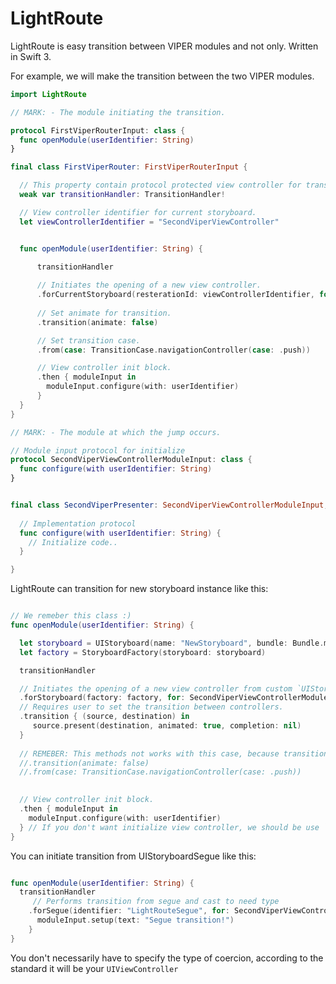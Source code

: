 # LightRoute
LightRoute is easy transition between VIPER modules and not only. Written in Swift 3.

For example, we will make the transition between the two VIPER modules.

```swift
import LightRoute

// MARK: - The module initiating the transition.

protocol FirstViperRouterInput: class {
  func openModule(userIdentifier: String)
}

final class FirstViperRouter: FirstViperRouterInput {

  // This property contain protocol protected view controller for transition.
  weak var transitionHandler: TransitionHandler!

  // View controller identifier for current storyboard.
  let viewControllerIdentifier = "SecondViperViewController"


  func openModule(userIdentifier: String) {

      transitionHandler
				
      // Initiates the opening of a new view controller.
      .forCurrentStoryboard(resterationId: viewControllerIdentifier, for: SecondViperViewControllerModuleInput.self)
				
      // Set animate for transition.
      .transition(animate: false)

      // Set transition case.
      .from(case: TransitionCase.navigationController(case: .push))

      // View controller init block. 
      .then { moduleInput in 
        moduleInput.configure(with: userIdentifier)
      }
  }
} 

// MARK: - The module at which the jump occurs.

// Module input protocol for initialize
protocol SecondViperViewControllerModuleInput: class {
  func configure(with userIdentifier: String)
}


final class SecondViperPresenter: SecondViperViewControllerModuleInput, ... {
	
  // Implementation protocol
  func configure(with userIdentifier: String) {
    // Initialize code..
  }

}
```


LightRoute can transition for new storyboard instance like this:

```swift

// We remeber this class :)
func openModule(userIdentifier: String) {

  let storyboard = UIStoryboard(name: "NewStoryboard", bundle: Bundle.main)
  let factory = StoryboardFactory(storyboard: storyboard)

  transitionHandler

  // Initiates the opening of a new view controller from custom `UIStoryboard`.
  .forStoryboard(factory: factory, for: SecondViperViewControllerModuleInput.self)
  // Requires user to set the transition between controllers.
  .transition { (source, destination) in
     source.present(destination, animated: true, completion: nil)
  }
	
  // REMEBER: This methods not works with this case, because transition set as `Protected`.
  //.transition(animate: false)
  //.from(case: TransitionCase.navigationController(case: .push))

	
  // View controller init block. 
  .then { moduleInput in 
    moduleInput.configure(with: userIdentifier)
  } // If you don't want initialize view controller, we should be use `.push()`
}

```

You can initiate transition from UIStoryboardSegue like this:

```swift

func openModule(userIdentifier: String) {
  transitionHandler
     // Performs transition from segue and cast to need type
    .forSegue(identifier: "LightRouteSegue", for: SecondViperViewControllerModuleInput.self) { moduleInput in 
      moduleInput.setup(text: "Segue transition!") 
    }
}


```

You don't necessarily have to specify the type of coercion, according to the standard it will be your `UIViewController`

